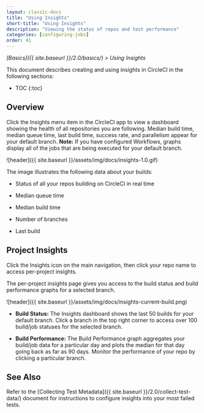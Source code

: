 ```yaml
---
layout: classic-docs
title: "Using Insights"
short-title: "Using Insights"
description: "Viewing the status of repos and test performance"
categories: [configuring-jobs]
order: 41
---
```


*[Basics]({{ site.baseurl }}/2.0/basics/) > Using Insights*

This document describes creating and using insights in CircleCI in the following sections:

* TOC
{:toc}

## Overview

Click the Insights menu item in the CircleCI app to view a dashboard showing the health of all repositories you are following. Median build time, median queue time, last build time, success rate, and parallelism appear for your default branch. **Note:** If you have configured Workflows, graphs display all of the jobs that are being executed for your default branch.

![header]({{ site.baseurl }}/assets/img/docs/insights-1.0.gif)

The image illustrates the following data about your builds:

- Status of all your repos building on CircleCI in real time

- Median queue time

- Median build time

- Number of branches

- Last build

## Project Insights

Click the Insights icon on the main navigation, then click your repo name to access per-project insights.

The per-project insights page gives you access to the build status and build performance graphs for a selected branch.

![header]({{ site.baseurl }}/assets/img/docs/insights-current-build.png)

- **Build Status:** The Insights dashboard shows the last 50 builds for your default branch. Click a branch in the top right corner to access over 100 build/job statuses for the selected branch.

- **Build Performance:** The Build Performance graph aggregates your build/job data for a particular day and plots the median for that day going back as far as 90 days. Monitor the performance of your repo by clicking a particular branch.

## See Also

Refer to the [Collecting Test Metadata]({{ site.baseurl }}/2.0/collect-test-data/) document for instructions to configure insights into your most failed tests.
